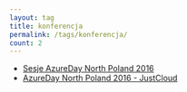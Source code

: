 ```yaml
---
layout: tag
title: konferencja
permalink: /tags/konferencja/
count: 2
---
```


- [Sesje AzureDay North Poland 2016](https://blog.justcloud.pl/sesje-azureday-north-poland-2016)
- [AzureDay North Poland 2016 - JustCloud](https://blog.justcloud.pl/azureday-north-poland-2016)
